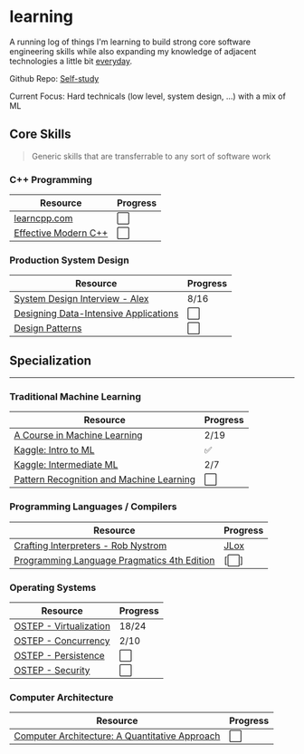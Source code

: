 # learning

A running log of things I'm learning to build strong core software engineering skills while also expanding my knowledge of adjacent technologies a little bit [everyday](https://jamesclear.com/continuous-improvement).

Github Repo: [Self-study](https://github.com/philippark/self-study)

Current Focus: Hard technicals (low level, system design, ...) with a mix of ML

## Core Skills

> Generic skills that are transferrable to any sort of software work

### C++ Programming

|Resource|Progress|
|---|---|
|[learncpp.com](https://www.learncpp.com/)|⬜|
|[Effective Modern C++](https://ananyapam7.github.io/resources/C++/Scott_Meyers_Effective_Modern_C++.pdf)|⬜|

<!--
### Linux & Command Line

|Resource|Progress|
|---|---|
-->

### Production System Design

|Resource|Progress|
|---|---|
|[System Design Interview - Alex](https://bytes.usc.edu/~saty/courses/docs/data/SystemDesignInterview.pdf)|8/16|
|[Designing Data-Intensive Applications](https://unidel.edu.ng/focelibrary/books/Designing%20Data-Intensive%20Applications%20The%20Big%20Ideas%20Behind%20Reliable,%20Scalable,%20and%20Maintainable%20Systems%20by%20Martin%20Kleppmann%20(z-lib.org).pdf)|⬜|
|[Design Patterns](https://www.javier8a.com/itc/bd1/articulo.pdf)|⬜|


<!--
### Maths
	
|Resource|Progress|
|---|---|
-->

## Specialization
<hr>

### Traditional Machine Learning

|Resource|Progress|
|---|---|
|[A Course in Machine Learning](http://ciml.info/)|2/19|
|[Kaggle: Intro to ML](https://www.kaggle.com/learn/intro-to-machine-learning)|✅|
|[Kaggle: Intermediate ML](https://www.kaggle.com/learn/intro-to-machine-learning)|2/7|
|[Pattern Recognition and Machine Learning](https://www.microsoft.com/en-us/research/wp-content/uploads/2006/01/Bishop-Pattern-Recognition-and-Machine-Learning-2006.pdf)|⬜|

<!--
### AI/ML Articles / Videos

|Resource|Progress|
|---|---|
|[How I use LLMS - Andrej Karpathy](https://www.youtube.com/watch?v=EWvNQjAaOHw&t=1097s)|✅|
|[Urgency of Interpretability - Amodei](https://www.darioamodei.com/post/the-urgency-of-interpretability)|✅|
|[Machines of Loving Grace - Amodei](https://www.darioamodei.com/essay/machines-of-loving-grace)|✅|
-->

### Programming Languages / Compilers

|Resource|Progress|
|---|---|
|[Crafting Interpreters - Rob Nystrom]()|[JLox](https://github.com/philippark/jlox)|
|[Programming Language Pragmatics 4th Edition]()|[⬜]|

### Operating Systems

|Resource|Progress|
|---|---|
|[OSTEP - Virtualization](https://pages.cs.wisc.edu/~remzi/OSTEP/)|18/24|
|[OSTEP - Concurrency](https://pages.cs.wisc.edu/~remzi/OSTEP/)|2/10|
|[OSTEP - Persistence](https://pages.cs.wisc.edu/~remzi/OSTEP/)|⬜|
|[OSTEP - Security](https://pages.cs.wisc.edu/~remzi/OSTEP/)|⬜|

### Computer Architecture

|Resource|Progress|
|---|---|
|[Computer Architecture: A Quantitative Approach]()|⬜|

<!--
## Technical Skills (Libraries/Frameworks/Tools)
-->